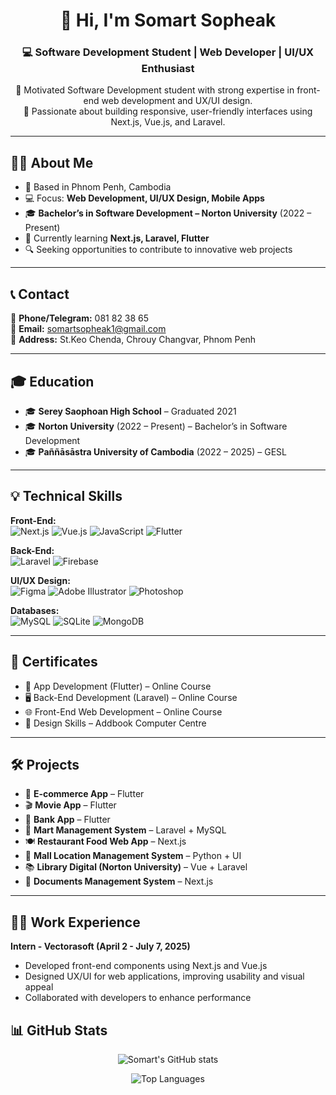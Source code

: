 <!-- Profile Header -->
<h1 align="center">👋 Hi, I'm Somart Sopheak</h1>
<h3 align="center">💻 Software Development Student | Web Developer | UI/UX Enthusiast</h3>

<p align="center">
  🎯 Motivated Software Development student with strong expertise in front-end web development and UX/UI design.<br>
  🚀 Passionate about building responsive, user-friendly interfaces using Next.js, Vue.js, and Laravel.
</p>

---

## 🧑‍💻 About Me  
- 📍 Based in Phnom Penh, Cambodia  
- 💻 Focus: **Web Development, UI/UX Design, Mobile Apps**  
- 🎓 **Bachelor’s in Software Development – Norton University** (2022 – Present)  
- 🌱 Currently learning **Next.js, Laravel, Flutter**  
- 🔍 Seeking opportunities to contribute to innovative web projects  

---

## 📞 Contact  
📱 **Phone/Telegram:** 081 82 38 65  
📧 **Email:** [somartsopheak1@gmail.com](mailto:somartsopheak1@gmail.com)  
📍 **Address:** St.Keo Chenda, Chrouy Changvar, Phnom Penh  

---

## 🎓 Education  
- 🎓 **Serey Saophoan High School** – Graduated 2021  
- 🎓 **Norton University** (2022 – Present) – Bachelor’s in Software Development  
- 🎓 **Paññāsāstra University of Cambodia** (2022 – 2025) – GESL  

---

## 💡 Technical Skills  

**Front-End:**  
![Next.js](https://img.shields.io/badge/-Next.js-black?logo=next.js) 
![Vue.js](https://img.shields.io/badge/-Vue.js-4FC08D?logo=vue.js&logoColor=white) 
![JavaScript](https://img.shields.io/badge/-JavaScript-F7DF1E?logo=javascript&logoColor=black) 
![Flutter](https://img.shields.io/badge/-Flutter-02569B?logo=flutter&logoColor=white)  

**Back-End:**  
![Laravel](https://img.shields.io/badge/-Laravel-F55247?logo=laravel&logoColor=white) 
![Firebase](https://img.shields.io/badge/-Firebase-FFCA28?logo=firebase&logoColor=black)  

**UI/UX Design:**  
![Figma](https://img.shields.io/badge/-Figma-F24E1E?logo=figma&logoColor=white) 
![Adobe Illustrator](https://img.shields.io/badge/-Illustrator-FF9A00?logo=adobeillustrator&logoColor=white) 
![Photoshop](https://img.shields.io/badge/-Photoshop-31A8FF?logo=adobephotoshop&logoColor=white)  

**Databases:**  
![MySQL](https://img.shields.io/badge/-MySQL-4479A1?logo=mysql&logoColor=white) 
![SQLite](https://img.shields.io/badge/-SQLite-003B57?logo=sqlite&logoColor=white) 
![MongoDB](https://img.shields.io/badge/-MongoDB-47A248?logo=mongodb&logoColor=white)  

---

## 📜 Certificates  
- 📘 App Development (Flutter) – Online Course  
- 🖥️ Back-End Development (Laravel) – Online Course  
- 🌐 Front-End Web Development – Online Course  
- 🎨 Design Skills – Addbook Computer Centre  

---

## 🛠️ Projects  
- 🛒 **E-commerce App** – Flutter  
- 🎬 **Movie App** – Flutter  
- 🏦 **Bank App** – Flutter  
- 🏪 **Mart Management System** – Laravel + MySQL  
- 🍽️ **Restaurant Food Web App** – Next.js  
- 🏢 **Mall Location Management System** – Python + UI  
- 📚 **Library Digital (Norton University)** – Vue + Laravel  
- 📂 **Documents Management System** – Next.js  

---

## 👨‍💻 Work Experience  
**Intern - Vectorasoft (April 2 - July 7, 2025)**  
- Developed front-end components using Next.js and Vue.js  
- Designed UX/UI for web applications, improving usability and visual appeal  
- Collaborated with developers to enhance performance  

## 📊 GitHub Stats  

<p align="center">
  <img src="https://github-readme-stats.vercel.app/api?username=somart-sopheak&show_icons=true&theme=tokyonight" alt="Somart's GitHub stats" />
</p>

<p align="center">
  <img src="https://github-readme-stats.vercel.app/api/top-langs/?username=somart-sopheak&layout=compact&theme=tokyonight" alt="Top Languages" />
</p>
